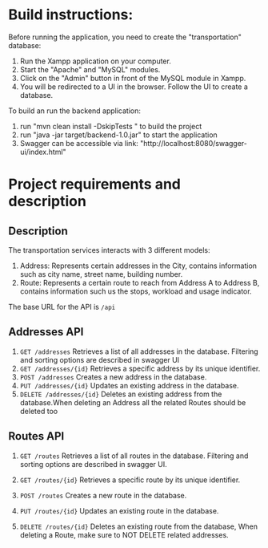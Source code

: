 # Build instructions: 

Before running the application, you need to create the "transportation" database: 

1. Run the Xampp application on your computer.  
2. Start the "Apache" and "MySQL" modules. 
3. Click on the "Admin" button in front of the MySQL module in Xampp.
4. You will be redirected to a UI in the browser. Follow the UI to create a database. 

To build an run the backend application: 

1. run "mvn clean install -DskipTests " to build the project
2. run "java -jar target/backend-1.0.jar" to start the application
4. Swagger can be accessible via link: "http://localhost:8080/swagger-ui/index.html"

# Project requirements and description 

## Description

The transportation services interacts with 3 different models: 
1. Address: Represents certain addresses in the City, contains information such as city name, street name, building number.
2. Route: Represents a certain route to reach from Address A to Address B, contains information such us the stops, workload and usage indicator.

The base URL for the API is `/api`

## Addresses API

1. `GET /addresses` Retrieves a list of all addresses in the database. Filtering and sorting options are described in swagger UI
2. `GET /addresses/{id}` Retrieves a specific address by its unique identifier.
3. `POST /addresses` Creates a new address in the database.
4. `PUT /addresses/{id}` Updates an existing address in the database.
5. `DELETE /addresses/{id}` Deletes an existing address from the database.When deleting an Address all the related Routes should be deleted too


## Routes API
1. `GET /routes` Retrieves a list of all routes in the database. Filtering and sorting options are described in swagger UI. 
   
2. `GET /routes/{id}` Retrieves a specific route by its unique identifier.
3. `POST /routes` Creates a new route in the database.
4. `PUT /routes/{id}` Updates an existing route in the database.
5. `DELETE /routes/{id}` Deletes an existing route from the database, When deleting a Route, make sure to NOT DELETE related addresses. 
